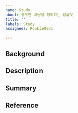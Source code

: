 ```yaml
---
name: Study
about: 공부한 내용을 정리하는 템플릿
title: ''
labels: Study
assignees: Rookie0031

---
```


## Background

## Description

## Summary

## Reference
